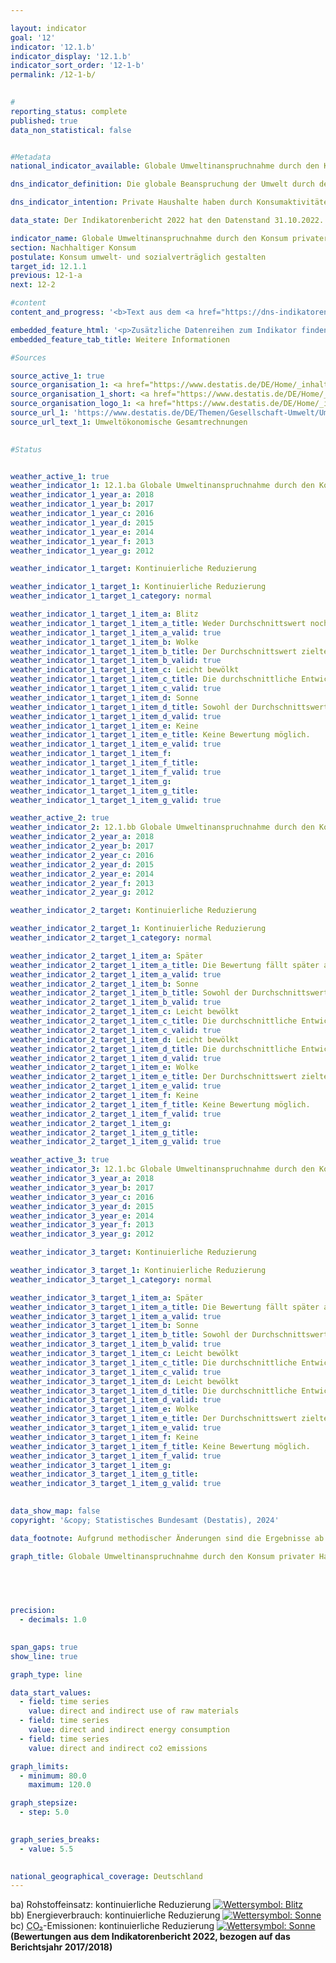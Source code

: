 ```yaml
---

layout: indicator        
goal: '12'        
indicator: '12.1.b'        
indicator_display: '12.1.b'        
indicator_sort_order: '12-1-b'        
permalink: /12-1-b/        
        

#
reporting_status: complete        
published: true        
data_non_statistical: false        


#Metadata        
national_indicator_available: Globale Umweltinanspruchnahme durch den Konsum privater Haushalte        

dns_indicator_definition: Die globale Beanspruchung der Umwelt durch den Konsum privater Haushalte wird hier durch drei Indikatoren dargestellt. Das sind im Einzelnen der in- und ausländische Rohstoffeinsatz, Energieverbrauch und der Ausstoß von Kohlendioxid (<abbr title="Kohlenstoffdioxid" tabindex="0">CO₂</abbr>) im Zusammenhang mit der Produktion und dem Verbrauch aller Güter für die Konsumaktivitäten inländischer privater Haushalte.        

dns_indicator_intention: Private Haushalte haben durch Konsumaktivitäten einen wesentlichen Anteil am Ressourcenverbrauch einer Volkswirtschaft. Dieser Verbrauch erstreckt sich jedoch nicht nur auf das Inland, sondern findet durch die Produktion importierter Güter auch indirekt im Ausland statt. Der Indikator gibt daher Aufschluss über die globale Umweltinanspruchnahme durch Konsumaktivitäten privater Haushalte. Mit einer Minderung beispielsweise des Energieverbrauchs werden Ressourcen im In- und Ausland eingespart und klimaschädliche Kohlendioxidemissionen vermieden. Ziel der Bundesregierung ist es, die Umweltinanspruchnahme in Zusammenhang mit den Konsumaktivitäten privater Haushalte in allen drei Bereichen kontinuierlich zu reduzieren.        

data_state: Der Indikatorenbericht 2022 hat den Datenstand 31.10.2022. Die Daten auf dieser Plattform werden regelmäßig aktualisiert, sodass online aktuellere Daten verfügbar sein können als im <a href="https://dns-indikatoren.de/assets/Publikationen/Indikatorenberichte/2022.pdf">Indikatorenbericht 2022</a> veröffentlicht.        

indicator_name: Globale Umweltinanspruchnahme durch den Konsum privater Haushalte        
section: Nachhaltiger Konsum        
postulate: Konsum umwelt- und sozialverträglich gestalten        
target_id: 12.1.1        
previous: 12-1-a        
next: 12-2        

#content         
content_and_progress: '<b>Text aus dem <a href="https://dns-indikatoren.de/assets/Publikationen/Indikatorenberichte/2022.pdf">Indikatorenbericht 2022&nbsp;</a></b><br><br>Das Konsumverhalten privater Haushalte hat verschiedene Auswirkungen auf die Umwelt, sowohl national als auch durch Spill-over-Effekte auf die Umwelt im Ausland. Der Indikator stellt für den inländischen Konsum drei der verantwortlichen Einflussfaktoren, nämlich den Rohstoffeinsatz, den Energieverbrauch und die <abbr title="Kohlenstoffdioxid" tabindex="0">CO₂</abbr>-Emissionen sowohl im In- als auch im Ausland dar. Die zugehörigen Daten werden in den Umweltökonomischen Gesamtrechnungen (<abbr title="Umweltökonomische Gesamtrechnungen" tabindex="0">UGR</abbr>) aus verschiedenen amtlichen und nichtamtlichen Quellen errechnet.<br><br>Ressourcen können direkt oder indirekt durch Haushalte konsumiert werden. Der Einsatz von Erdgas, etwa zum Heizen, oder von Kraftstoff im Straßenverkehr, aber auch der Verzehr von Nahrung zählen zum direkten Konsum. Zudem werden Ressourcen auch während des gesamten Herstellungsprozesses von Konsumgütern und ihres Transports im In- und Ausland in den Gütern gebunden oder verbraucht. Der Konsum erfolgt dann indirekt bei Erwerb und Nutzung dieser Güter durch inländische private Haushalte. Beide Arten des Konsums werden mit dem vorliegenden Indikator erfasst und für Rohstoffe, Energie und <abbr title="Kohlenstoffdioxid" tabindex="0">CO₂</abbr> dargestellt.<br><br>Rohstoffeinsatz, Energieverbrauch und <abbr title="Kohlenstoffdioxid" tabindex="0">CO₂</abbr>-Ausstoß sind eng miteinander verbunden. Der stoffliche Einsatz von Kohle, Öl oder Gas in Kraftwerken und Heizungen zur Produktion von Strom und Wärme ist gleichzeitig ein Verbrauch von Energie. Zudem zieht das Verbrennen von Energieträgern in der Regel auch den Ausstoß von <abbr title="Kohlenstoffdioxid" tabindex="0">CO₂</abbr> nach sich.<br><br>Der Einsatz von Rohstoffen umfasst jedoch nicht nur Energieträger. Dies wird auch in den Zeitreihen offenbar: Während die Daten für Energieverbrauch und Emissionen einen wellenförmigen, insgesamt rückläufigen Verlauf aufweisen, ist diese Entwicklung für den Rohstoffeinsatz weniger markant. In den Rohstoffeinsatz fließen nämlich neben abiotischen Rohstoffen, zu denen neben Energieträgern beispielsweise auch andere mineralische Rohstoffe wie Sand oder Salze gehören, auch erneuerbare Rohstoffe wie land- und forstwirtschaftliche Erzeugnisse ein. Während der Einsatz von abiotischen Rohstoffen bis 2014&nbsp;gesunken, seitdem jedoch kontinuierlich wieder gestiegen ist, gibt es im Bereich der landwirtschaftlichen Erzeugnisse eine gegenläufige Entwicklung. Dies führte für den Zeitraum 2010&nbsp;bis 2015&nbsp;insgesamt zu einem leichten Rückgang um 2&nbsp;%. Nach einem Anstieg im Jahr 2016&nbsp;hat sich der Rohstoffeinsatz 2017&nbsp;und 2018&nbsp;wieder auf das Niveau von 2010&nbsp;eingependelt.<br><br>Im Zeitraum 2010&nbsp;bis 2017&nbsp;verzeichnete der Energieverbrauch dagegen einen Rückgang um 6&nbsp;%.<br><br>Verluste, die bei der Erzeugung von Strom und Fernwärme für den Konsum privater Haushalte anfallen, sind dabei im indirekten Verbrauch berücksichtigt. Der Energieverbrauch lässt sich in die Bedarfsfelder Wohnen, Mobilität, Ernährung, sonstige Produkte und Dienstleistungen gliedern. Der Bereich Wohnen machte im Jahr 2017&nbsp;mit insgesamt rund 3&nbsp;343&nbsp;Petajoule (35&nbsp;% des Gesamtverbrauchs der privaten Haushalte) den größten Teil aus.<br><br>Die <abbr title="Kohlenstoffdioxid" tabindex="0">CO₂</abbr>-Emissionen zeigen eine ähnliche Entwicklung. Die überwiegenden Mengen an Emissionen entstehen bereits indirekt bei der Produktion der Konsumgüter im In- und Ausland und nicht erst beim Konsum der Güter selbst. Insgesamt betrugen die <abbr title="Kohlenstoffdioxid" tabindex="0">CO₂</abbr>-Emissionen durch den Konsum privater Haushalte im Jahr 2017&nbsp;678&nbsp;Millionen Tonnen. Dabei lag das Verhältnis zwischen direkten und indirekten Emissionen bei rund 1:2. Zwischen 2010&nbsp;und 2017&nbsp;sanken die direkten <abbr title="Kohlenstoffdioxid" tabindex="0">CO₂</abbr>-Emissionen um 6&nbsp;% und der Emissionsgehalt der Konsumgüter um 9&nbsp;%. Daraus ergibt sich insgesamt ein Rückgang der direkten und indirekten <abbr title="Kohlenstoffdioxid" tabindex="0">CO₂</abbr>-Emissionen privater Haushalte um 8&nbsp;%.<br><br>Dieser Indikator weist Querbezüge zum Indikator <a href="https://dns-indikatoren.de/8-1">8.1</a>&nbsp;„Gesamtrohstoffproduktivität“ auf.'        

embedded_feature_html: '<p>Zusätzliche Datenreihen zum Indikator finden Sie <a href="https://dns-indikatoren.de/public/AddInfos/de/12_1_b.pdf" target="_blank" >hier</a>.</p><br><small>Hinweis: PDF-Dokumente können Sie sich (je nach Browsereinstellung) direkt in Ihrem Browser anzeigen lassen oder Sie laden das PDF-Dokument herunter und öffnen es mit einem PDF-Reader Ihrer Wahl. Eine Anleitung wie Sie für ausgewählte Browser die entsprechende Einstellung ändern können, finden Sie <a href="https://dns-indikatoren.de/guidance/">hier</a>.</small>'
embedded_feature_tab_title: Weitere Informationen        

#Sources        

source_active_1: true
source_organisation_1: <a href="https://www.destatis.de/DE/Home/_inhalt.html" target="_blank">Statistisches Bundesamt</a>
source_organisation_1_short: <a href="https://www.destatis.de/DE/Home/_inhalt.html" target="_blank">Statistisches Bundesamt</a>
source_organisation_logo_1: <a href="https://www.destatis.de/DE/Home/_inhalt.html" target="_blank"><img src="https://dns-indikatoren.de/public/OrgImgDe/destatis.png" alt="Statistisches Bundesamt" title=" Klicken Sie hier um zur Homepage der Organisation Statistisches Bundesamt zu gelangen." style="height:60px; width:148px; border:transparent"/></a>
source_url_1: 'https://www.destatis.de/DE/Themen/Gesellschaft-Umwelt/Umwelt/UGR/_inhalt.html'
source_url_text_1: Umweltökonomische Gesamtrechnungen
        

#Status        


weather_active_1: true
weather_indicator_1: 12.1.ba Globale Umweltinanspruchnahme durch den Konsum privater Haushalte - Rohstoffeinsatz
weather_indicator_1_year_a: 2018
weather_indicator_1_year_b: 2017
weather_indicator_1_year_c: 2016
weather_indicator_1_year_d: 2015
weather_indicator_1_year_e: 2014
weather_indicator_1_year_f: 2013
weather_indicator_1_year_g: 2012

weather_indicator_1_target: Kontinuierliche Reduzierung

weather_indicator_1_target_1: Kontinuierliche Reduzierung
weather_indicator_1_target_1_category: normal

weather_indicator_1_target_1_item_a: Blitz
weather_indicator_1_target_1_item_a_title: Weder Durchschnittswert noch die vorherige Veränderung deuten in 2018 in die richtige Richtung.
weather_indicator_1_target_1_item_a_valid: true
weather_indicator_1_target_1_item_b: Wolke
weather_indicator_1_target_1_item_b_title: Der Durchschnittswert zielte in 2017 in die falsche Richtung oder zeigt eine Stagnation an, im vorangegangenen Jahr zeigte sich jedoch eine Wende in die gewünschte Richtung.
weather_indicator_1_target_1_item_b_valid: true
weather_indicator_1_target_1_item_c: Leicht bewölkt
weather_indicator_1_target_1_item_c_title: Die durchschnittliche Entwicklung zielte in 2016 in die richtige Richtung, im vorangegangenen Jahr ergab sich jedoch eine Entwicklung in die falsche Richtung oder gar keine Veränderung.
weather_indicator_1_target_1_item_c_valid: true
weather_indicator_1_target_1_item_d: Sonne
weather_indicator_1_target_1_item_d_title: Sowohl der Durchschnittswert als auch die vorangegangene jährliche Veränderung deuteten in 2015 in die richtige Richtung.
weather_indicator_1_target_1_item_d_valid: true
weather_indicator_1_target_1_item_e: Keine
weather_indicator_1_target_1_item_e_title: Keine Bewertung möglich.
weather_indicator_1_target_1_item_e_valid: true
weather_indicator_1_target_1_item_f: 
weather_indicator_1_target_1_item_f_title: 
weather_indicator_1_target_1_item_f_valid: true
weather_indicator_1_target_1_item_g: 
weather_indicator_1_target_1_item_g_title: 
weather_indicator_1_target_1_item_g_valid: true

weather_active_2: true
weather_indicator_2: 12.1.bb Globale Umweltinanspruchnahme durch den Konsum privater Haushalte - Energieverbrauch
weather_indicator_2_year_a: 2018
weather_indicator_2_year_b: 2017
weather_indicator_2_year_c: 2016
weather_indicator_2_year_d: 2015
weather_indicator_2_year_e: 2014
weather_indicator_2_year_f: 2013
weather_indicator_2_year_g: 2012

weather_indicator_2_target: Kontinuierliche Reduzierung

weather_indicator_2_target_1: Kontinuierliche Reduzierung
weather_indicator_2_target_1_category: normal

weather_indicator_2_target_1_item_a: Später
weather_indicator_2_target_1_item_a_title: Die Bewertung fällt später an.
weather_indicator_2_target_1_item_a_valid: true
weather_indicator_2_target_1_item_b: Sonne
weather_indicator_2_target_1_item_b_title: Sowohl der Durchschnittswert als auch die vorangegangene jährliche Veränderung deuteten in 2017 in die richtige Richtung.
weather_indicator_2_target_1_item_b_valid: true
weather_indicator_2_target_1_item_c: Leicht bewölkt
weather_indicator_2_target_1_item_c_title: Die durchschnittliche Entwicklung zielte in 2016 in die richtige Richtung, im vorangegangenen Jahr ergab sich jedoch eine Entwicklung in die falsche Richtung oder gar keine Veränderung.
weather_indicator_2_target_1_item_c_valid: true
weather_indicator_2_target_1_item_d: Leicht bewölkt
weather_indicator_2_target_1_item_d_title: Die durchschnittliche Entwicklung zielte in 2015 in die richtige Richtung, im vorangegangenen Jahr ergab sich jedoch eine Entwicklung in die falsche Richtung oder gar keine Veränderung.
weather_indicator_2_target_1_item_d_valid: true
weather_indicator_2_target_1_item_e: Wolke
weather_indicator_2_target_1_item_e_title: Der Durchschnittswert zielte in 2014 in die falsche Richtung oder zeigt eine Stagnation an, im vorangegangenen Jahr zeigte sich jedoch eine Wende in die gewünschte Richtung.
weather_indicator_2_target_1_item_e_valid: true
weather_indicator_2_target_1_item_f: Keine
weather_indicator_2_target_1_item_f_title: Keine Bewertung möglich.
weather_indicator_2_target_1_item_f_valid: true
weather_indicator_2_target_1_item_g: 
weather_indicator_2_target_1_item_g_title: 
weather_indicator_2_target_1_item_g_valid: true

weather_active_3: true
weather_indicator_3: 12.1.bc Globale Umweltinanspruchnahme durch den Konsum privater Haushalte - CO₂-Emissionen
weather_indicator_3_year_a: 2018
weather_indicator_3_year_b: 2017
weather_indicator_3_year_c: 2016
weather_indicator_3_year_d: 2015
weather_indicator_3_year_e: 2014
weather_indicator_3_year_f: 2013
weather_indicator_3_year_g: 2012

weather_indicator_3_target: Kontinuierliche Reduzierung

weather_indicator_3_target_1: Kontinuierliche Reduzierung
weather_indicator_3_target_1_category: normal

weather_indicator_3_target_1_item_a: Später
weather_indicator_3_target_1_item_a_title: Die Bewertung fällt später an.
weather_indicator_3_target_1_item_a_valid: true
weather_indicator_3_target_1_item_b: Sonne
weather_indicator_3_target_1_item_b_title: Sowohl der Durchschnittswert als auch die vorangegangene jährliche Veränderung deuteten in 2017 in die richtige Richtung.
weather_indicator_3_target_1_item_b_valid: true
weather_indicator_3_target_1_item_c: Leicht bewölkt
weather_indicator_3_target_1_item_c_title: Die durchschnittliche Entwicklung zielte in 2016 in die richtige Richtung, im vorangegangenen Jahr ergab sich jedoch eine Entwicklung in die falsche Richtung oder gar keine Veränderung.
weather_indicator_3_target_1_item_c_valid: true
weather_indicator_3_target_1_item_d: Leicht bewölkt
weather_indicator_3_target_1_item_d_title: Die durchschnittliche Entwicklung zielte in 2015 in die richtige Richtung, im vorangegangenen Jahr ergab sich jedoch eine Entwicklung in die falsche Richtung oder gar keine Veränderung.
weather_indicator_3_target_1_item_d_valid: true
weather_indicator_3_target_1_item_e: Wolke
weather_indicator_3_target_1_item_e_title: Der Durchschnittswert zielte in 2014 in die falsche Richtung oder zeigt eine Stagnation an, im vorangegangenen Jahr zeigte sich jedoch eine Wende in die gewünschte Richtung.
weather_indicator_3_target_1_item_e_valid: true
weather_indicator_3_target_1_item_f: Keine
weather_indicator_3_target_1_item_f_title: Keine Bewertung möglich.
weather_indicator_3_target_1_item_f_valid: true
weather_indicator_3_target_1_item_g: 
weather_indicator_3_target_1_item_g_title: 
weather_indicator_3_target_1_item_g_valid: true        
        

data_show_map: false        
copyright: '&copy; Statistisches Bundesamt (Destatis), 2024'        

data_footnote: Aufgrund methodischer Änderungen sind die Ergebnisse ab 2016&nbsp;nur eingeschränkt mit den Vorjahren vergleichbar.        

graph_title: Globale Umweltinanspruchnahme durch den Konsum privater Haushalte        

        

        

precision: 
  - decimals: 1.0
            

span_gaps: true        
show_line: true        

graph_type: line        

data_start_values: 
  - field: time series
    value: direct and indirect use of raw materials
  - field: time series
    value: direct and indirect energy consumption
  - field: time series
    value: direct and indirect co2 emissions        

graph_limits: 
  - minimum: 80.0
    maximum: 120.0        

graph_stepsize: 
  - step: 5.0
            

graph_series_breaks: 
  - value: 5.5
                            

national_geographical_coverage: Deutschland                
---
```



<div>
  <div class="my-header">
    <label class="default">ba) Rohstoffeinsatz: kontinuierliche Reduzierung
      <a href="https://dns-indikatoren.de/status"><img src="https://sdg-indikatoren.de/public/Wettersymbole/Blitz.png" title="Weder Durchschnittswert noch die vorherige Veränderung deuten in 2018 in die richtige Richtung." alt="Wettersymbol: Blitz"/>
      </a>
    </label>
  </div>
</div>
<div>
  <div class="my-header">
    <label class="default">bb) Energieverbrauch: kontinuierliche Reduzierung
      <a href="https://dns-indikatoren.de/status"><img src="https://sdg-indikatoren.de/public/Wettersymbole/Sonne.png" title="Sowohl der Durchschnittswert als auch die vorangegangene jährliche Veränderung deuteten in 2017 in die richtige Richtung." alt="Wettersymbol: Sonne"/>
      </a>
    </label>
  </div>
</div>
<div>
  <div class="my-header">
    <label class="default">bc) <abbr title="Kohlenstoffdioxid" tabindex="0">CO₂</abbr>-Emissionen: kontinuierliche Reduzierung
      <a href="https://dns-indikatoren.de/status"><img src="https://sdg-indikatoren.de/public/Wettersymbole/Sonne.png" title="Sowohl der Durchschnittswert als auch die vorangegangene jährliche Veränderung deuteten in 2017 in die richtige Richtung." alt="Wettersymbol: Sonne"/>
      </a>
    </label>
  </div>
</div>
<div class="my-header-note">
  <label class="default"><b>(Bewertungen aus dem Indikatorenbericht 2022, bezogen auf das Berichtsjahr 2017/2018)
  </b></label>
</div>